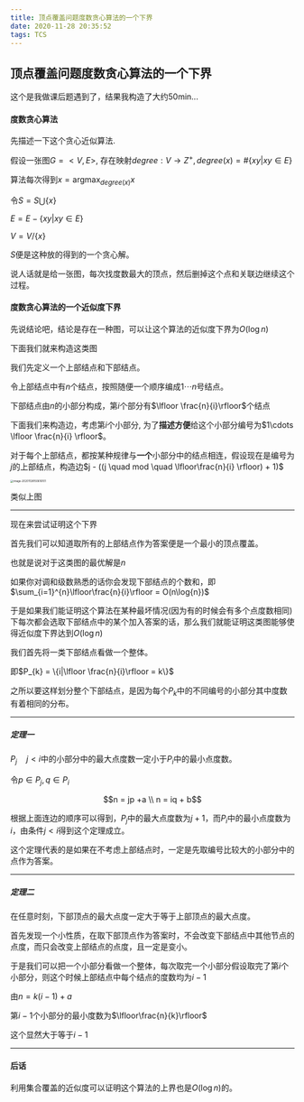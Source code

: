 ```yaml
---
title: 顶点覆盖问题度数贪心算法的一个下界
date: 2020-11-28 20:35:52
tags: TCS
---
```


## 顶点覆盖问题度数贪心算法的一个下界



这个是我做课后题遇到了，结果我构造了大约50min...

<!-- more -->

#### 度数贪心算法

先描述一下这个贪心近似算法.

假设一张图$G=<V,E>$, 存在映射$degree:V \rightarrow Z^{+}, degree(x) = \#\{xy|xy \in E\}$

算法每次得到$x = \operatorname{argmax}_{degree(x)}{x}$

令$S = S\bigcup\{x\}$

$E = E - \{xy|xy\in E\}$

$V = V / \{x\}$

$S$便是这种放的得到的一个贪心解。

说人话就是给一张图，每次找度数最大的顶点，然后删掉这个点和关联边继续这个过程。

#### 度数贪心算法的一个近似度下界

先说结论吧，结论是存在一种图，可以让这个算法的近似度下界为$O (\log{n})$

下面我们就来构造这类图

我们先定义一个上部结点和下部结点。

令上部结点中有$n$个结点，按照随便一个顺序编成$1\cdots n$号结点。

下部结点由$n$的小部分构成，第$i$个部分有$\lfloor \frac{n}{i}\rfloor$个结点

下面我们来构造边，考虑第$i$个小部分, 为了**描述方便**给这个小部分编号为$1\cdots \lfloor \frac{n}{i} \rfloor$。

对于每个上部结点，都按某种规律与**一个**小部分中的结点相连，假设现在是编号为$j$的上部结点，构造边$j - ((j \quad mod \quad \lfloor\frac{n}{i} \rfloor)  + 1)$

<img src="image-20201128150616101.png" alt="image-20201128150616101" style="zoom: 33%;" />

类似上图

---

现在来尝试证明这个下界

首先我们可以知道取所有的上部结点作为答案便是一个最小的顶点覆盖。

也就是说对于这类图的最优解是$n$

如果你对调和级数熟悉的话你会发现下部结点的个数和，即$\sum_{i=1}^{n}\lfloor\frac{n}{i}\rfloor = O(n\log{n})$

于是如果我们能证明这个算法在某种最坏情况(因为有的时候会有多个点度数相同)下每次都会选取下部结点中的某个加入答案的话，那么我们就能证明这类图能够使得近似度下界达到$O(\log{n})$

我们首先将一类下部结点看做一个整体。

即$P_{k} = \{i|\lfloor \frac{n}{i}\rfloor = k\}$

之所以要这样划分整个下部结点，是因为每个$P_{k}$中的不同编号的小部分其中度数有着相同的分布。

---

##### 定理一

$P_{j} \quad j <i$中的小部分中的最大点度数一定小于$P_{i}$中的最小点度数。



令$p \in P_{j}, q\in P_{i}$

$$n = jp +a \\ n = iq + b$$

根据上面连边的顺序可以得到，$P_{j}$中的最大点度数为$j+1$，而$P_{i}$中的最小点度数为$i$，由条件$j < i$得到这个定理成立。

这个定理代表的是如果在不考虑上部结点时，一定是先取编号比较大的小部分中的点作为答案。

---

##### 定理二

在任意时刻，下部顶点的最大点度一定大于等于上部顶点的最大点度。

首先发现一个小性质，在取下部顶点作为答案时，不会改变下部结点中其他节点的点度，而只会改变上部结点的点度，且一定是变小。

于是我们可以把一个小部分看做一个整体，每次取完一个小部分假设取完了第$i$个小部分，则这个时候上部结点中每个结点的度数均为$i-1$

由$n = k(i-1)+a$

第$i-1$个小部分的最小度数为$\lfloor\frac{n}{k}\rfloor$

这个显然大于等于$i-1$

----

#### 后话

利用集合覆盖的近似度可以证明这个算法的上界也是$O(\log{n})$的。
